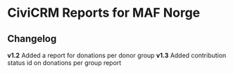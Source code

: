 CiviCRM Reports for MAF Norge
==============

Changelog
---------

**v1.2** Added a report for donations per donor group
**v1.3** Added contribution status id on donations per group report

